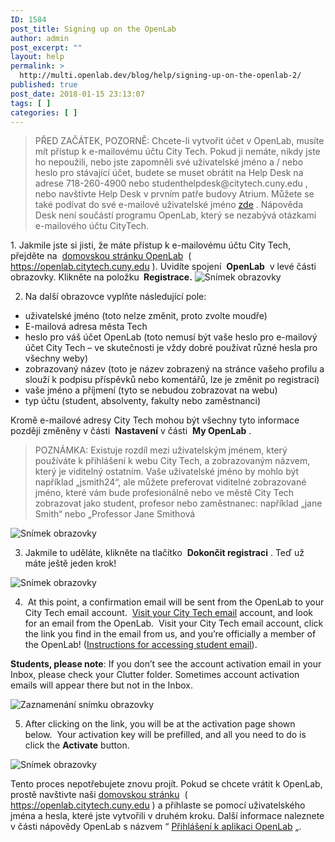 ```yaml
---
ID: 1584
post_title: Signing up on the OpenLab
author: admin
post_excerpt: ""
layout: help
permalink: >
  http://multi.openlab.dev/blog/help/signing-up-on-the-openlab-2/
published: true
post_date: 2018-01-15 23:13:07
tags: [ ]
categories: [ ]
---
```

<blockquote>PŘED ZAČÁTEK, POZORNĚ: Chcete-li vytvořit účet v OpenLab, musíte mít přístup k e-mailovému účtu City Tech. Pokud ji nemáte, nikdy jste ho nepoužili, nebo jste zapomněli své uživatelské jméno a / nebo heslo pro stávající účet, budete se muset obrátit na Help Desk na adrese 718-260-4900 nebo studenthelpdesk@citytech.cuny.edu , nebo navštivte Help Desk v prvním patře budovy Atrium. Můžete se také podívat do své e-mailové uživatelské jméno <a href="http://cis.citytech.cuny.edu/Student/it_student_findemail.aspx">zde</a> . Nápověda Desk není součástí programu OpenLab, který se nezabývá otázkami e-mailového účtu CityTech.</blockquote>
1. Jakmile jste si jisti, že máte přístup k e-mailovému účtu City Tech, přejděte na  <a href="http://https://openlab.citytech.cuny.edu">domovskou stránku OpenLab</a>  ( <a href="https://multi.openlab.dev">https://openlab.citytech.cuny.edu</a> ). Uvidíte spojení  <strong>OpenLab</strong>  v levé části obrazovky. Klikněte na položku <strong> Registrace.</strong>

<img class="alignnone wp-image-36128 size-full" src="https://openlab.citytech.cuny.edu/wp-content/uploads/2012/08/signing_up_1_v2.png" sizes="(max-width: 1200px) 100vw, 1200px" srcset="https://openlab.citytech.cuny.edu/wp-content/uploads/2012/08/signing_up_1_v2.png 1200w, https://openlab.citytech.cuny.edu/wp-content/uploads/2012/08/signing_up_1_v2-300x96.png 300w, https://openlab.citytech.cuny.edu/wp-content/uploads/2012/08/signing_up_1_v2-1024x328.png 1024w, https://openlab.citytech.cuny.edu/wp-content/uploads/2012/08/signing_up_1_v2-32x10.png 32w" alt="Snímek obrazovky" />

2. Na další obrazovce vyplňte následující pole:
<ul>
 	<li>uživatelské jméno (toto nelze změnit, proto zvolte moudře)</li>
 	<li>E-mailová adresa města Tech</li>
 	<li>heslo pro váš účet OpenLab (toto nemusí být vaše heslo pro e-mailový účet City Tech – ve skutečnosti je vždy dobré používat různé hesla pro všechny weby)</li>
 	<li>zobrazovaný název (toto je název zobrazený na stránce vašeho profilu a slouží k podpisu příspěvků nebo komentářů, lze je změnit po registraci)</li>
 	<li>vaše jméno a příjmení (tyto se nebudou zobrazovat na webu)</li>
 	<li>typ účtu (student, absolventy, fakulty nebo zaměstnanci)</li>
</ul>
Kromě e-mailové adresy City Tech mohou být všechny tyto informace později změněny v části  <strong>Nastavení</strong> v části  <strong>My OpenLab</strong> .
<blockquote>POZNÁMKA: Existuje rozdíl mezi uživatelským jménem, ​​který používáte k přihlášení k webu City Tech, a zobrazovaným názvem, který je viditelný ostatním. Vaše uživatelské jméno by mohlo být například „jsmith24“, ale můžete preferovat viditelné zobrazované jméno, které vám bude profesionálně nebo ve městě City Tech zobrazovat jako student, profesor nebo zaměstnanec: například „jane Smith“ nebo „Professor Jane Smithová<a name="email"></a></blockquote>
<img class="alignnone wp-image-36130 size-full" src="https://openlab.citytech.cuny.edu/wp-content/uploads/2012/08/signing_up_2_v3.png" sizes="(max-width: 1200px) 100vw, 1200px" srcset="https://openlab.citytech.cuny.edu/wp-content/uploads/2012/08/signing_up_2_v3.png 1200w, https://openlab.citytech.cuny.edu/wp-content/uploads/2012/08/signing_up_2_v3-150x150.png 150w, https://openlab.citytech.cuny.edu/wp-content/uploads/2012/08/signing_up_2_v3-300x300.png 300w, https://openlab.citytech.cuny.edu/wp-content/uploads/2012/08/signing_up_2_v3-1024x1019.png 1024w, https://openlab.citytech.cuny.edu/wp-content/uploads/2012/08/signing_up_2_v3-32x32.png 32w" alt="Snímek obrazovky" />

3. Jakmile to uděláte, klikněte na tlačítko  <strong>Dokončit registraci</strong> . Teď už máte ještě jeden krok!

<img class="alignnone wp-image-36131 size-full" src="https://openlab.citytech.cuny.edu/wp-content/uploads/2012/08/signing_up_3_v2.png" sizes="(max-width: 1200px) 100vw, 1200px" srcset="https://openlab.citytech.cuny.edu/wp-content/uploads/2012/08/signing_up_3_v2.png 1200w, https://openlab.citytech.cuny.edu/wp-content/uploads/2012/08/signing_up_3_v2-300x158.png 300w, https://openlab.citytech.cuny.edu/wp-content/uploads/2012/08/signing_up_3_v2-1024x539.png 1024w, https://openlab.citytech.cuny.edu/wp-content/uploads/2012/08/signing_up_3_v2-32x17.png 32w" alt="Snímek obrazovky" />

4.  At this point, a confirmation email will be sent from the OpenLab to your City Tech email account.  <a href="https://login.microsoftonline.com/login.srf?wa=wsignin1.0&amp;rpsnv=2&amp;ct=1377636614&amp;rver=6.1.6206.0&amp;wp=MBI_KEY&amp;wreply=https:%2F%2Fwww.outlook.com%2Fowa%2F&amp;id=260563&amp;whr=mail.citytech.cuny.edu&amp;CBCXT=out">Visit your City Tech email</a> account, and look for an email from the OpenLab.  Visit your City Tech email account, click the link you find in the email from us, and you’re officially a member of the OpenLab! (<a title="Přístup k e-mailu City Tech (pro studenty)" href="https://multi.openlab.dev/blog/help/accessing-your-city-tech-email-for-students/">Instructions for accessing student email</a>).

<strong>Students, please note</strong>: If you don’t see the account activation email in your Inbox, please check your Clutter folder. Sometimes account activation emails will appear there but not in the Inbox.

<img class="alignnone wp-image-8788 size-full" src="https://openlab.citytech.cuny.edu/wp-content/uploads/2012/08/Signing_Up_4.jpg" sizes="(max-width: 781px) 100vw, 781px" srcset="https://openlab.citytech.cuny.edu/wp-content/uploads/2012/08/Signing_Up_4.jpg 781w, https://openlab.citytech.cuny.edu/wp-content/uploads/2012/08/Signing_Up_4-300x145.jpg 300w, https://openlab.citytech.cuny.edu/wp-content/uploads/2012/08/Signing_Up_4-32x15.jpg 32w" alt="Zaznamenání snímku obrazovky" />

5. After clicking on the link, you will be at the activation page shown below.  Your activation key will be prefilled, and all you need to do is click the <strong>Activate</strong> button.

<img class="alignnone wp-image-43490 size-full" src="https://openlab.citytech.cuny.edu/wp-content/uploads/2012/08/signing_up_4.png" sizes="(max-width: 621px) 100vw, 621px" srcset="https://openlab.citytech.cuny.edu/wp-content/uploads/2012/08/signing_up_4.png 621w, https://openlab.citytech.cuny.edu/wp-content/uploads/2012/08/signing_up_4-300x200.png 300w, https://openlab.citytech.cuny.edu/wp-content/uploads/2012/08/signing_up_4-32x21.png 32w" alt="Snímek obrazovky" />

Tento proces nepotřebujete znovu projít. Pokud se chcete vrátit k OpenLab, prostě navštivte naši <a href="http://https://openlab.citytech.cuny.edu">domovskou stránku</a>  ( <a href="https://multi.openlab.dev">https://openlab.citytech.cuny.edu</a> ) a přihlaste se pomocí uživatelského jména a hesla, které jste vytvořili v druhém kroku. Další informace naleznete v části nápovědy OpenLab s názvem “ <a href="https://multi.openlab.dev/blog/help/logging-in-to-the-openlab/">Přihlášení k aplikaci OpenLab</a> „.